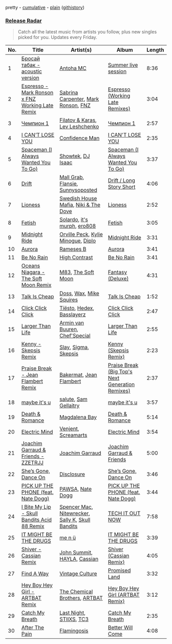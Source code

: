 pretty - [cumulative](/playlists/cumulative/Release%20Radar.md) - [plain](/playlists/plain/37i9dQZEVXbsudmxBFKW7G) ([githistory](https://github.githistory.xyz/vitokorn/spotify-playlist-archive/blob/master/playlists/plain/37i9dQZEVXbsudmxBFKW7G))
### [Release Radar](https://open.spotify.com/playlist/37i9dQZEVXbsudmxBFKW7G)

> Catch all the latest music from artists you follow, plus new singles picked for you. Updates every Friday.

| No. | Title | Artist(s) | Album | Length |
|---|---|---|---|---|
| 1 | [Бросай табак - acoustic version](https://open.spotify.com/track/4etwNdIsqc3H7bCEsEV7VA) | [Antoha MC](https://open.spotify.com/artist/6OqmKFaRcw0f23m5PQ9CrL) | [Summer live session](https://open.spotify.com/album/7pn6p8inNsigQRXFxARZNp) | 8:36 |
| 2 | [Espresso - Mark Ronson x FNZ Working Late Remix](https://open.spotify.com/track/2rHUyJioDOKDshDDxzbISl) | [Sabrina Carpenter](https://open.spotify.com/artist/74KM79TiuVKeVCqs8QtB0B), [Mark Ronson](https://open.spotify.com/artist/3hv9jJF3adDNsBSIQDqcjp), [FNZ](https://open.spotify.com/artist/0m1Du6Kw4kGwCkQdcRSLL7) | [Espresso (Working Late Remixes)](https://open.spotify.com/album/29UKCfgIX2fgBff2uSz6qV) | 3:04 |
| 3 | [Чемпион 1](https://open.spotify.com/track/0fSww7GemuHovQpnIJFypT) | [Filatov & Karas](https://open.spotify.com/artist/5NW2uPFatEKjZQ5gpWD8HO), [Lev Leshchenko](https://open.spotify.com/artist/1wKAt2EC04FJXM6XbbKV39) | [Чемпион 1](https://open.spotify.com/album/651I2YdwfKCzScRXEnhnq9) | 2:57 |
| 4 | [I CAN’T LOSE YOU](https://open.spotify.com/track/1LLC7MZufBwaO52XRtGRHD) | [Confidence Man](https://open.spotify.com/artist/0RwXnFrEoI8tltFvYpJgP6) | [I CAN'T LOSE YOU](https://open.spotify.com/album/4Vks6PwxrmJ6CAfhNSrcvO) | 2:35 |
| 5 | [Spaceman (I Always Wanted You To Go)](https://open.spotify.com/track/3YJncpVgKGupGGoBZUUdSs) | [Showtek](https://open.spotify.com/artist/3gk0OYeLFWYupGFRHqLSR7), [DJ Isaac](https://open.spotify.com/artist/2FmgW6Jee0JQKtb6EnBWCq) | [Spaceman (I Always Wanted You To Go)](https://open.spotify.com/album/02PPzEyqJXkSm7kHg6ycAt) | 3:37 |
| 6 | [Drift](https://open.spotify.com/track/75psyfokDgEGACe1wurFPa) | [Mall Grab](https://open.spotify.com/artist/7yF6JnFPDzgml2Ytkyl5D7), [Flansie](https://open.spotify.com/artist/2BArfYNHUsUFaABc7WzoSI), [Sunnysoposted](https://open.spotify.com/artist/0U3uMh2JMp81V2hup0bJdt) | [Drift / Long Story Short](https://open.spotify.com/album/2Xd17DTj75hnMPUFEkHBGx) | 4:06 |
| 7 | [Lioness](https://open.spotify.com/track/73rh3AJNXQl8iMWgWRrQTR) | [Swedish House Mafia](https://open.spotify.com/artist/1h6Cn3P4NGzXbaXidqURXs), [Niki & The Dove](https://open.spotify.com/artist/4hiLNlqr4vQdiuo1aQKSXS) | [Lioness](https://open.spotify.com/album/2IG3XIcW8Vzk6rWJh0UU2u) | 2:52 |
| 8 | [Fetish](https://open.spotify.com/track/5iuVm0iFFVThDwJ1CC4HHl) | [Solardo](https://open.spotify.com/artist/0oO1IaDOBSeI96HbnCa5pZ), [it's murph](https://open.spotify.com/artist/3zW0xazqnHoq9QV9zBROVC), [ero808](https://open.spotify.com/artist/6x9CKUBQ96VjXxKgGE5hIw) | [Fetish](https://open.spotify.com/album/7J4EH4bP7h8oqmDVvpBPAz) | 3:05 |
| 9 | [Midnight Ride](https://open.spotify.com/track/2BFnfCnAW6O1a1vZ8NZvkO) | [Orville Peck](https://open.spotify.com/artist/46auOkH1pk28rWrSoUNhLo), [Kylie Minogue](https://open.spotify.com/artist/4RVnAU35WRWra6OZ3CbbMA), [Diplo](https://open.spotify.com/artist/5fMUXHkw8R8eOP2RNVYEZX) | [Midnight Ride](https://open.spotify.com/album/0q0asrBrmBwrRMXeqxDvBY) | 3:31 |
| 10 | [Aurora](https://open.spotify.com/track/61U6ZHFdQ2GccCN6f9nyXE) | [Rameses B](https://open.spotify.com/artist/06EfEcjc0vdvI6VNL0soIO) | [Aurora](https://open.spotify.com/album/2c8E6W1bQcr05o9dqludg5) | 3:41 |
| 11 | [Be No Rain](https://open.spotify.com/track/13GXo8z2wqy2B4MqDkuXiu) | [High Contrast](https://open.spotify.com/artist/0bxHci3JIhhKA53n8rH3tT) | [Be No Rain](https://open.spotify.com/album/3ZC0mjUMcd88fvqq8jnJQv) | 3:41 |
| 12 | [Oceans Niagara - The Soft Moon Remix](https://open.spotify.com/track/6pHfSd0TcZJgPSzhRygwW5) | [M83](https://open.spotify.com/artist/63MQldklfxkjYDoUE4Tppz), [The Soft Moon](https://open.spotify.com/artist/40HeNm05FEAxGx8gUOV4my) | [Fantasy (Deluxe)](https://open.spotify.com/album/6ITKFwyXdI2S8JKsWPfJtq) | 4:31 |
| 13 | [Talk Is Cheap](https://open.spotify.com/track/5VoKHZaGCkkbnSvwM0plA9) | [Doss](https://open.spotify.com/artist/1uq28uGTtw8EiOJbXR64qf), [Wax](https://open.spotify.com/artist/36kzCQhGfJzrLuZzrHweNV), [Mike Squires](https://open.spotify.com/artist/59Q1RHoClIRbIUlf29cFsY) | [Talk Is Cheap](https://open.spotify.com/album/6CU3JMOQpcV38Wi2ajZZZE) | 1:52 |
| 14 | [Click Click Click](https://open.spotify.com/track/5E1XI3JnHOoSEcY2hYnbhj) | [Tiësto](https://open.spotify.com/artist/2o5jDhtHVPhrJdv3cEQ99Z), [Hedex](https://open.spotify.com/artist/22I9QWygJ2IfxR855VsA3t), [Basslayerz](https://open.spotify.com/artist/3jBkpEV3zrHLO6r2iKZeew) | [Click Click Click](https://open.spotify.com/album/5Zvp6MgsmxCHWNB4G7WbVl) | 2:47 |
| 15 | [Larger Than Life](https://open.spotify.com/track/3yFBafYy3cGudBvolHd6oF) | [Armin van Buuren](https://open.spotify.com/artist/0SfsnGyD8FpIN4U4WCkBZ5), [Chef'Special](https://open.spotify.com/artist/7IiSLreTg1of8dDwxwiPw3) | [Larger Than Life](https://open.spotify.com/album/3f0XtfT59o0aBvKTetArtD) | 2:55 |
| 16 | [Kenny - Skepsis Remix](https://open.spotify.com/track/4urfMzPz8HFICEzYIw3cku) | [Slay](https://open.spotify.com/artist/3mJPM3drRUdlDVXcc3tA0M), [Sigma](https://open.spotify.com/artist/01pKrlgPJhm5dB4lneYAqS), [Skepsis](https://open.spotify.com/artist/6DnQYUjtYusK9QJts9HqSC) | [Kenny (Skepsis Remix)](https://open.spotify.com/album/6DBc9iP5fGOhRMWgH1qwDa) | 2:23 |
| 17 | [Praise Break - Jean Flambert Remix](https://open.spotify.com/track/0sUvo0PiZX94Yns5H0ha3g) | [Bakermat](https://open.spotify.com/artist/3MyFDtqB80WZvbtCZRsekM), [Jean Flambert](https://open.spotify.com/artist/5HxdXg5H2sVQtBvChbLetX) | [Praise Break (Big Top's Next Generation Remixes)](https://open.spotify.com/album/5A0wG2I6TNDZAD14pwVRbL) | 2:37 |
| 18 | [maybe it's u](https://open.spotify.com/track/2K0onXEr9iCUSYonEf0Bl4) | [salute](https://open.spotify.com/artist/1np8xozf7ATJZDi9JX8Dx5), [Sam Gellaitry](https://open.spotify.com/artist/07UJz804RJxqNvxFXC3h9H) | [maybe it's u](https://open.spotify.com/album/5tDwbRikZ6n4A1EN2fJPHZ) | 3:57 |
| 19 | [Death & Romance](https://open.spotify.com/track/5jnlJbBK53L6Nd3ox8T0ot) | [Magdalena Bay](https://open.spotify.com/artist/1oPRcJUkloHaRLYx0olBLJ) | [Death & Romance](https://open.spotify.com/album/51g8P7ai5xyj970iIdmMFz) | 5:14 |
| 20 | [Electric Mind](https://open.spotify.com/track/4ojn7MjlvOV8eLQOvJ694n) | [Venjent](https://open.spotify.com/artist/7xu08SujAqLp7BGinS96vd), [Screamarts](https://open.spotify.com/artist/2WLKRiOp43XLwVhRdt46mH) | [Electric Mind](https://open.spotify.com/album/0ZWkr6PXudiXFufA7V6uJm) | 3:54 |
| 21 | [Joachim Garraud & Friends - ZZETRJJ](https://open.spotify.com/track/4sGqTbGrUUBzJdw50ubhIn) | [Joachim Garraud](https://open.spotify.com/artist/4EhiIwwMPecLznwn87sRw2) | [Joachim Garraud & Friends](https://open.spotify.com/album/2S1P5VCIHWNYYktyQV2E2C) | 5:00 |
| 22 | [She’s Gone, Dance On](https://open.spotify.com/track/29I9dv9Nq704w0Oc5yFGsR) | [Disclosure](https://open.spotify.com/artist/6nS5roXSAGhTGr34W6n7Et) | [She’s Gone, Dance On](https://open.spotify.com/album/4klc9KJJVpA7fwJJT1duGq) | 3:46 |
| 23 | [PICK UP THE PHONE (feat. Nate Dogg)](https://open.spotify.com/track/6o0gJtOgimGamRBTS80H5g) | [PAWSA](https://open.spotify.com/artist/4E0HD2PMY8kQJIjlShrLUS), [Nate Dogg](https://open.spotify.com/artist/1Oa0bMld0A3u5OTYfMzp5h) | [PICK UP THE PHONE (feat. Nate Dogg)](https://open.spotify.com/album/7gRGY7lnuazLB3axrV5yWE) | 3:44 |
| 24 | [I Bite My Lip - Skull Bandits Acid 88 Remix](https://open.spotify.com/track/2lZOuESDIjZ8nAiB5qLX8V) | [Spencer Mac](https://open.spotify.com/artist/0OSK9DKgFmtCqbisg1kTfJ), [Nitewrecker](https://open.spotify.com/artist/1HPimdshTiO1D22Fj7y3H0), [Sally K](https://open.spotify.com/artist/7BDv4zpOM4x1Dbp2gHXLDy), [Skull Bandits](https://open.spotify.com/artist/64h0BwzCWrBh6KZmW4C3sY) | [TECH IT OUT NOW](https://open.spotify.com/album/6ES52IFhSptUutGab6xn1J) | 7:58 |
| 25 | [IT MIGHT BE THE DRUGS](https://open.spotify.com/track/6gnWzz8OrdSVC7r0yhqJs4) | [me n ü](https://open.spotify.com/artist/1hqo0TnaWxL6jVm0wdzi9f) | [IT MIGHT BE THE DRUGS](https://open.spotify.com/album/7oxDOgfgFrCFHxPzPFrl3V) | 3:39 |
| 26 | [Shiver - Cassian Remix](https://open.spotify.com/track/3wPPekju1lN3XgdtYCWmOS) | [John Summit](https://open.spotify.com/artist/7kNqXtgeIwFtelmRjWv205), [HAYLA](https://open.spotify.com/artist/4yX6mpMyBGf9UfvBB8JJrc), [Cassian](https://open.spotify.com/artist/1ChtRJ3f4rbv4vtz87i6CD) | [Shiver (Cassian Remix)](https://open.spotify.com/album/2TUxf9Z7J0Mxhm8jgpKAtv) | 4:05 |
| 27 | [Find A Way](https://open.spotify.com/track/2cLE11abGzLpyeDk4BkjDK) | [Vintage Culture](https://open.spotify.com/artist/28uJnu5EsrGml2tBd7y8ts) | [Promised Land](https://open.spotify.com/album/0uj28c7dMMgO59Jzx84bSE) | 3:32 |
| 28 | [Hey Boy Hey Girl - ARTBAT Remix](https://open.spotify.com/track/6eCGHBR1irzeSUdOLuqV6J) | [The Chemical Brothers](https://open.spotify.com/artist/1GhPHrq36VKCY3ucVaZCfo), [ARTBAT](https://open.spotify.com/artist/3BkRu2TGd2I1uBxZKddfg1) | [Hey Boy Hey Girl (ARTBAT Remix)](https://open.spotify.com/album/5bitCrIgU2AoIY6Lp53s3k) | 3:12 |
| 29 | [Catch My Breath](https://open.spotify.com/track/428JKTCwBLMmH4awjflZdB) | [Last Night](https://open.spotify.com/artist/166zS8Wzsn7smxaBSQvlXs), [STIIXS](https://open.spotify.com/artist/4sbRNKvoOiBIGwvN8AEhX8), [TC3](https://open.spotify.com/artist/3KqgDu9B4IoPir17XBrb4M) | [Catch My Breath](https://open.spotify.com/album/5jUwQw1xebwhlXWaV3TLhx) | 2:35 |
| 30 | [After The Pain](https://open.spotify.com/track/7dA2BlOjwJVrXst86R3AWj) | [Flamingosis](https://open.spotify.com/artist/75cW8FFekyCjj0mfZM1Gfb) | [Better Will Come](https://open.spotify.com/album/1L01NCxCJxNFuL7OgyuvOv) | 4:08 |